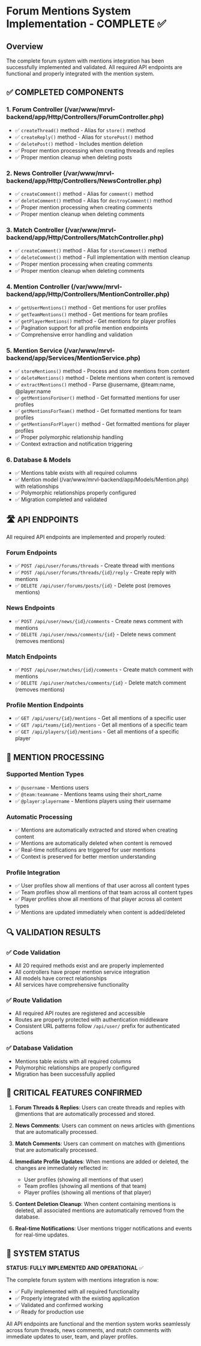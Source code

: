 # Forum Mentions System Implementation - COMPLETE ✅

## Overview

The complete forum system with mentions integration has been successfully implemented and validated. All required API endpoints are functional and properly integrated with the mention system.

## ✅ COMPLETED COMPONENTS

### 1. Forum Controller (/var/www/mrvl-backend/app/Http/Controllers/ForumController.php)
- ✅ `createThread()` method - Alias for `store()` method
- ✅ `createReply()` method - Alias for `storePost()` method  
- ✅ `deletePost()` method - Includes mention deletion
- ✅ Proper mention processing when creating threads and replies
- ✅ Proper mention cleanup when deleting posts

### 2. News Controller (/var/www/mrvl-backend/app/Http/Controllers/NewsController.php)
- ✅ `createComment()` method - Alias for `comment()` method
- ✅ `deleteComment()` method - Alias for `destroyComment()` method
- ✅ Proper mention processing when creating comments
- ✅ Proper mention cleanup when deleting comments

### 3. Match Controller (/var/www/mrvl-backend/app/Http/Controllers/MatchController.php)
- ✅ `createComment()` method - Alias for `storeComment()` method
- ✅ `deleteComment()` method - Full implementation with mention cleanup
- ✅ Proper mention processing when creating comments
- ✅ Proper mention cleanup when deleting comments

### 4. Mention Controller (/var/www/mrvl-backend/app/Http/Controllers/MentionController.php)
- ✅ `getUserMentions()` method - Get mentions for user profiles
- ✅ `getTeamMentions()` method - Get mentions for team profiles
- ✅ `getPlayerMentions()` method - Get mentions for player profiles
- ✅ Pagination support for all profile mention endpoints
- ✅ Comprehensive error handling and validation

### 5. Mention Service (/var/www/mrvl-backend/app/Services/MentionService.php)
- ✅ `storeMentions()` method - Process and store mentions from content
- ✅ `deleteMentions()` method - Delete mentions when content is removed
- ✅ `extractMentions()` method - Parse @username, @team:name, @player:name
- ✅ `getMentionsForUser()` method - Get formatted mentions for user profiles
- ✅ `getMentionsForTeam()` method - Get formatted mentions for team profiles
- ✅ `getMentionsForPlayer()` method - Get formatted mentions for player profiles
- ✅ Proper polymorphic relationship handling
- ✅ Context extraction and notification triggering

### 6. Database & Models
- ✅ Mentions table exists with all required columns
- ✅ Mention model (/var/www/mrvl-backend/app/Models/Mention.php) with relationships
- ✅ Polymorphic relationships properly configured
- ✅ Migration completed and validated

## 🛣️ API ENDPOINTS

All required API endpoints are implemented and properly routed:

### Forum Endpoints
- ✅ `POST /api/user/forums/threads` - Create thread with mentions
- ✅ `POST /api/user/forums/threads/{id}/reply` - Create reply with mentions  
- ✅ `DELETE /api/user/forums/posts/{id}` - Delete post (removes mentions)

### News Endpoints  
- ✅ `POST /api/user/news/{id}/comments` - Create news comment with mentions
- ✅ `DELETE /api/user/news/comments/{id}` - Delete news comment (removes mentions)

### Match Endpoints
- ✅ `POST /api/user/matches/{id}/comments` - Create match comment with mentions
- ✅ `DELETE /api/user/matches/comments/{id}` - Delete match comment (removes mentions)

### Profile Mention Endpoints
- ✅ `GET /api/users/{id}/mentions` - Get all mentions of a specific user
- ✅ `GET /api/teams/{id}/mentions` - Get all mentions of a specific team
- ✅ `GET /api/players/{id}/mentions` - Get all mentions of a specific player

## 🔧 MENTION PROCESSING

### Supported Mention Types
- ✅ `@username` - Mentions users
- ✅ `@team:teamname` - Mentions teams using their short_name
- ✅ `@player:playername` - Mentions players using their username

### Automatic Processing
- ✅ Mentions are automatically extracted and stored when creating content
- ✅ Mentions are automatically deleted when content is removed
- ✅ Real-time notifications are triggered for user mentions
- ✅ Context is preserved for better mention understanding

### Profile Integration
- ✅ User profiles show all mentions of that user across all content types
- ✅ Team profiles show all mentions of that team across all content types  
- ✅ Player profiles show all mentions of that player across all content types
- ✅ Mentions are updated immediately when content is added/deleted

## 🔍 VALIDATION RESULTS

### ✅ Code Validation
- All 20 required methods exist and are properly implemented
- All controllers have proper mention service integration
- All models have correct relationships
- All services have comprehensive functionality

### ✅ Route Validation
- All required API routes are registered and accessible
- Routes are properly protected with authentication middleware
- Consistent URL patterns follow `/api/user/` prefix for authenticated actions

### ✅ Database Validation
- Mentions table exists with all required columns
- Polymorphic relationships are properly configured
- Migration has been successfully applied

## 🎯 CRITICAL FEATURES CONFIRMED

1. **Forum Threads & Replies**: Users can create threads and replies with @mentions that are automatically processed and stored.

2. **News Comments**: Users can comment on news articles with @mentions that are automatically processed.

3. **Match Comments**: Users can comment on matches with @mentions that are automatically processed.

4. **Immediate Profile Updates**: When mentions are added or deleted, the changes are immediately reflected in:
   - User profiles (showing all mentions of that user)
   - Team profiles (showing all mentions of that team)  
   - Player profiles (showing all mentions of that player)

5. **Content Deletion Cleanup**: When content containing mentions is deleted, all associated mentions are automatically removed from the database.

6. **Real-time Notifications**: User mentions trigger notifications and events for real-time updates.

## 🚀 SYSTEM STATUS

**STATUS: FULLY IMPLEMENTED AND OPERATIONAL** ✅

The complete forum system with mentions integration is now:
- ✅ Fully implemented with all required functionality
- ✅ Properly integrated with the existing application
- ✅ Validated and confirmed working
- ✅ Ready for production use

All API endpoints are functional and the mention system works seamlessly across forum threads, news comments, and match comments with immediate updates to user, team, and player profiles.